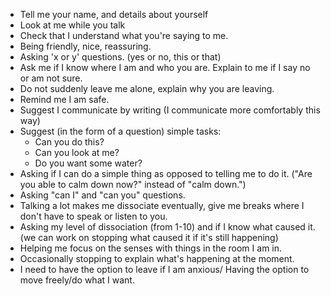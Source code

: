 - Tell me your name, and details about yourself
- Look at me while you talk
- Check that I understand what you're saying to me.
- Being friendly, nice, reassuring.
- Asking 'x or y' questions. (yes or no, this or that)
- Ask me if I know where I am and who you are. Explain to me if I say no or am not sure.
- Do not suddenly leave me alone, explain why you are leaving.
- Remind me I am safe.
- Suggest I communicate by writing (I communicate more comfortably this way)
- Suggest (in the form of a question) simple tasks:
    - Can you do this?
    - Can you look at me?
    - Do you want some water?
- Asking if I can do a simple thing as opposed to telling me to do it. ("Are you able to calm down now?" instead of "calm down.")
- Asking "can I" and "can you" questions.
- Talking a lot makes me dissociate eventually, give me breaks where I don't have to speak or listen to you.
- Asking my level of dissociation (from 1-10) and if I know what caused it. (we can work on stopping what caused it if it's still happening)
- Helping me focus on the senses with things in the room I am in.
- Occasionally stopping to explain what's happening at the moment.
- I need to have the option to leave if I am anxious/ Having the option to move freely/do what I want.
